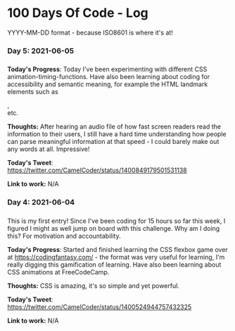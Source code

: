 # 100 Days Of Code - Log
YYYY-MM-DD format - because ISO8601 is where it's at!

### Day 5: 2021-06-05
##### 

**Today's Progress**: Today I've been experimenting with different CSS animation-timing-functions. Have also been learning about coding for accessibility and semantic meaning, for example the HTML landmark elements such as <article>, <section> etc.

**Thoughts:** After hearing an audio file of how fast screen readers read the information to their users, I still have a hard time understanding how people can parse meaningful information at that speed - I could barely make out any words at all. Impressive!

**Today's Tweet**: https://twitter.com/CamelCoder/status/1400849179501531138

**Link to work:** N/A

### Day 4: 2021-06-04
##### 

This is my first entry! Since I've been coding for 15 hours so far this week, I figured I might as well jump on board with this challenge. Why am I doing this? For motivation and accountability.

**Today's Progress**: Started and finished learning the CSS flexbox game over at https://codingfantasy.com/ - the format was very useful for learning, I'm really digging this gamification of learning. Have also been learning about CSS animations at FreeCodeCamp.

**Thoughts:** CSS is amazing, it's so simple and yet powerful.

**Today's Tweet**: https://twitter.com/CamelCoder/status/1400524944757432325

**Link to work:** N/A
